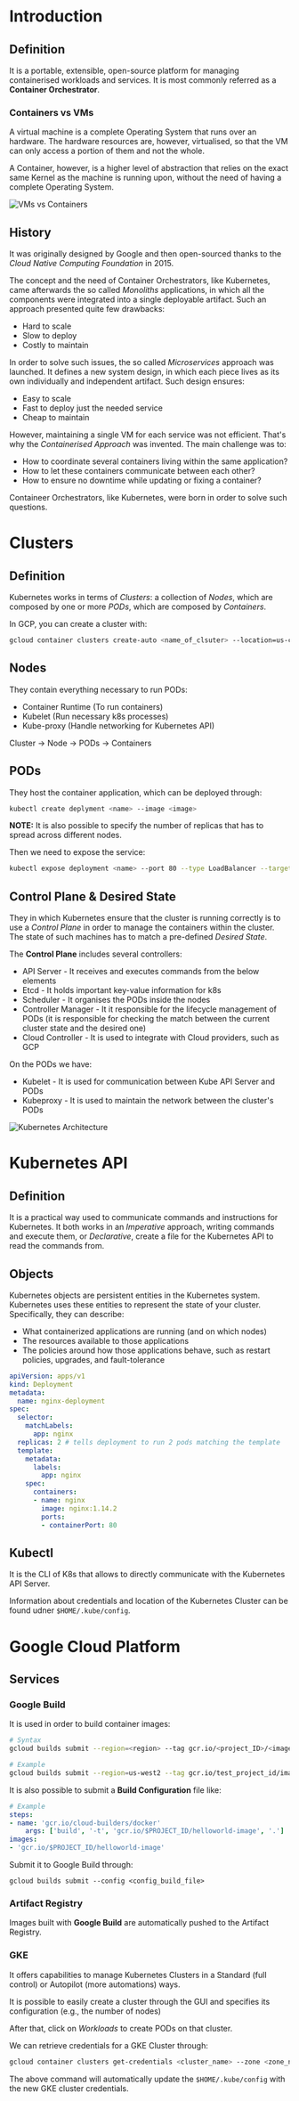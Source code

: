# Introduction
## Definition
It is a portable, extensible, open-source platform for managing containerised workloads and services. It is most commonly referred as a **Container Orchestrator**.

### Containers vs VMs
A virtual machine is a complete Operating System that runs over an hardware. The hardware resources are, however, virtualised, so that the VM can only access a portion of them and not the whole.

A Container, however, is a higher level of abstraction that relies on the exact same Kernel as the machine is running upon, without the need of having a complete Operating System.

![VMs vs Containers](./../images/k8s_image_1.png)

## History
It was originally designed by Google and then open-sourced thanks to the *Cloud Native Computing Foundation* in 2015.

The concept and the need of Container Orchestrators, like Kubernetes, came afterwards the so called *Monoliths* applications, in which all the components were integrated into a single deployable artifact. Such an approach presented quite few drawbacks:
- Hard to scale
- Slow to deploy
- Costly to maintain

In order to solve such issues, the so called *Microservices* approach was launched. It defines a new system design, in which each piece lives as its own individually and independent artifact. Such design ensures:
- Easy to scale
- Fast to deploy just the needed service
- Cheap to maintain

However, maintaining a single VM for each service was not efficient. That's why the *Containerised Approach* was invented. The main challenge was to:
- How to coordinate several containers living within the same application?
- How to let these containers communicate between each other?
- How to ensure no downtime while updating or fixing a container?

Containeer Orchestrators, like Kubernetes, were born in order to solve such questions.

# Clusters
## Definition
Kubernetes works in terms of *Clusters*: a collection of *Nodes*, which are composed by one or more *PODs*, which are composed by *Containers*.

In GCP, you can create a cluster with:
```bash
gcloud container clusters create-auto <name_of_clsuter> --location=us-central1
```

## Nodes
They contain everything necessary to run PODs:
- Container Runtime (To run containers)
- Kubelet (Run necessary k8s processes)
- Kube-proxy (Handle networking for Kubernetes API)

Cluster &rarr; Node &rarr; PODs &rarr; Containers

## PODs
They host the container application, which can be deployed through:
```bash
kubectl create deplyment <name> --image <image>
```

**NOTE:** It is also possible to specify the number of replicas that has to spread across different nodes.

Then we need to expose the service:
```bash
kubectl expose deployment <name> --port 80 --type LoadBalancer --target-port 8080
```

## Control Plane & Desired State
They in which Kubernetes ensure that the cluster is running correctly is to use a *Control Plane* in order to manage the containers within the cluster. The state of such machines has to match a pre-defined *Desired State*.

The **Control Plane** includes several controllers:
- API Server - It receives and executes commands from the below elements
- Etcd - It holds important key-value information for k8s
- Scheduler - It organises the PODs inside the nodes
- Controller Manager - It it responsible for the lifecycle management of PODs (it is responsible for checking the match between the current cluster state and the desired one)
- Cloud Controller - It is used to integrate with Cloud providers, such as GCP

On the PODs we have:
- Kubelet - It is used for communication between Kube API Server and PODs
- Kubeproxy - It is used to maintain the network between the cluster's PODs

![Kubernetes Architecture](./../images/k8s_image_2.png)

# Kubernetes API
## Definition
It is a practical way used to communicate commands and instructions for Kubernetes. It both works in an *Imperative* approach, writing commands and execute them, or *Declarative*, create a file for the Kubernetes API to read the commands from.

## Objects
Kubernetes objects are persistent entities in the Kubernetes system. Kubernetes uses these entities to represent the state of your cluster. Specifically, they can describe:
- What containerized applications are running (and on which nodes)
- The resources available to those applications
- The policies around how those applications behave, such as restart policies, upgrades, and fault-tolerance

```yaml
apiVersion: apps/v1
kind: Deployment
metadata:
  name: nginx-deployment
spec:
  selector:
    matchLabels:
      app: nginx
  replicas: 2 # tells deployment to run 2 pods matching the template
  template:
    metadata:
      labels:
        app: nginx
    spec:
      containers:
      - name: nginx
        image: nginx:1.14.2
        ports:
        - containerPort: 80
```

## Kubectl
It is the CLI of K8s that allows to directly communicate with the Kubernetes API Server.

Information about credentials and location of the Kubernetes Cluster can be found udner `$HOME/.kube/config`.

# Google Cloud Platform
## Services
### Google Build
It is used in order to build container images:
```bash
# Syntax
gcloud builds submit --region=<region> --tag gcr.io/<project_ID>/<image_name> .

# Example
gcloud builds submit --region=us-west2 --tag gcr.io/test_project_id/image_1 .
```

It is also possible to submit a **Build Configuration** file like:
```yaml
# Example
steps:
- name: 'gcr.io/cloud-builders/docker'
    args: ['build', '-t', 'gcr.io/$PROJECT_ID/helloworld-image', '.']
images:
- 'gcr.io/$PROJECT_ID/helloworld-image'
```

Submit it to Google Build through:
```
gcloud builds submit --config <config_build_file>
```

### Artifact Registry
Images built with **Google Build** are automatically pushed to the Artifact Registry.

### GKE
It offers capabilities to manage Kubernetes Clusters in a Standard (full control) or Autopilot (more automations) ways.

It is possible to easily create a cluster through the GUI and specifies its configuration (e.g., the number of nodes)

After that, click on *Workloads* to create PODs on that cluster.

We can retrieve credentials for a GKE Cluster through:
```bash
gcloud container clusters get-credentials <cluster_name> --zone <zone_name>
```

The above command will automatically update the `$HOME/.kube/config` with the new GKE cluster credentials.